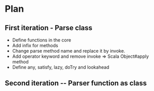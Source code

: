 # Plan

## First iteration - Parse class

- Define functions in the core
- Add infix for methods
- Change parse method name and replace it by invoke.
- Add operator keyword and remove invoke => Scala Object#apply method
- Define any, satisfy, lazy, doTry and lookahead

## Second iteration -- Parser function as class